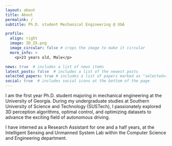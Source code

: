 ```yaml
---
layout: about
title: About
permalink: /
subtitle: Ph.D. student Mechanical Engineering @ UGA

profile:
  align: right
  image: ID_ZX.png
  image_circular: false # crops the image to make it circular
  more_info: >
    <p>23 years old, Male</p>

news: true  # includes a list of news items
latest_posts: false  # includes a list of the newest posts
selected_papers: true # includes a list of papers marked as "selected={true}"
social: true  # includes social icons at the bottom of the page
---
```


I am the first year Ph.D. student majoring in mechanical engineering at the University of Georgia. During my undergraduate studies at Southern University of Science and Technology (SUSTech), I passionately explored 3D perception algorithms, optimal control, and optimizing datasets to advance the exciting field of autonomous driving.

I have interned as a Research Assistant for one and a half years, at the Intelligent Sensing and Unmanned System Lab within the Computer Science and Engineering department.
